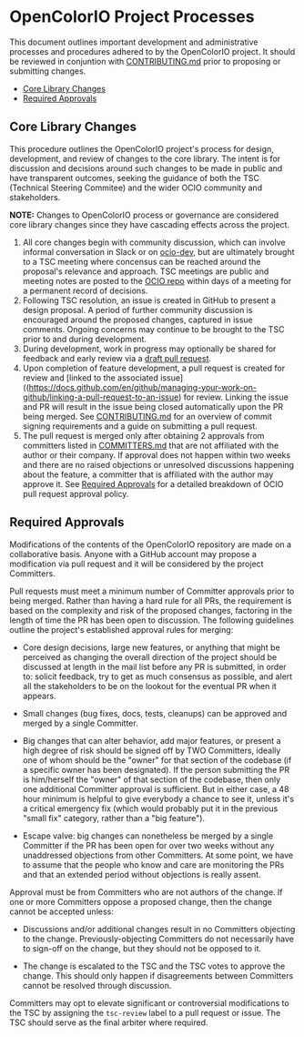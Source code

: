 <!-- SPDX-License-Identifier: CC-BY-4.0 -->
<!-- Copyright Contributors to the OpenColorIO Project. -->

# OpenColorIO Project Processes

This document outlines important development and administrative processes and 
procedures adhered to by the OpenColorIO project. It should be reviewed in 
conjuntion with [CONTRIBUTING.md](CONTRIBUTING.md) prior to proposing or 
submitting changes.

* [Core Library Changes](#Core-Library-Changes)
* [Required Approvals](#Required-Approvals)

## Core Library Changes

This procedure outlines the OpenColorIO project's process for design, 
development, and review of changes to the core library. The intent is for 
discussion and decisions around such changes to be made in public and have 
transparent outcomes, seeking the guidance of both the TSC (Technical Steering 
Commitee) and the wider OCIO community and stakeholders.

**NOTE:** Changes to OpenColorIO process or governance are considered core 
library changes since they have cascading effects across the project.

1. All core changes begin with community discussion, which can involve informal 
   conversation in Slack or on 
   [ocio-dev](https://lists.aswf.io/g/ocio-dev), but are ultimately brought to a 
   TSC meeting where concensus can be reached around the proposal's relevance 
   and approach. TSC meetings are public and meeting notes are posted to the 
   [OCIO repo](https://github.com/AcademySoftwareFoundation/OpenColorIO/tree/master/ASWF/meetings/tsc) 
   within days of a meeting for a permanent record of decisions.
2. Following TSC resolution, an issue is created in GitHub to present a design 
   proposal. A period of further community discussion is encouraged around the
   proposed changes, captured in issue comments. Ongoing concerns may continue 
   to be brought to the TSC prior to and during development.
3. During development, work in progress may optionally be shared for feedback 
   and early review via a 
   [draft pull request](https://docs.github.com/en/github/collaborating-with-issues-and-pull-requests/about-pull-requests#draft-pull-requests).
4. Upon completion of feature development, a pull request is created for review 
   and 
   [linked to the associated issue]((https://docs.github.com/en/github/managing-your-work-on-github/linking-a-pull-request-to-an-issue) for review.
   Linking the issue and PR will result in the issue being closed automatically 
   upon the PR being merged. See [CONTRIBUTING.md](CONTRIBUTING.md) for an overview
   of commit signing requirements and a guide on submitting a pull request.
5. The pull request is merged only after obtaining 2 approvals from committers 
   listed in [COMMITTERS.md](COMMITTERS.md) that are not affiliated with the 
   author or their company. If approval does not happen within two weeks and 
   there are no raised objections or unresolved discussions happening about the 
   feature, a committer that is affiliated with the author may approve it. See 
   [Required Approvals](#Required-Approvals) for a detailed breakdown of OCIO 
   pull request approval policy.

## Required Approvals

Modifications of the contents of the OpenColorIO repository are made on a
collaborative basis. Anyone with a GitHub account may propose a modification via
pull request and it will be considered by the project Committers.

Pull requests must meet a minimum number of Committer approvals prior to being
merged. Rather than having a hard rule for all PRs, the requirement is based on
the complexity and risk of the proposed changes, factoring in the length of
time the PR has been open to discussion. The following guidelines outline the
project's established approval rules for merging:

* Core design decisions, large new features, or anything that might be perceived
as changing the overall direction of the project should be discussed at length
in the mail list before any PR is submitted, in order to: solicit feedback, try
to get as much consensus as possible, and alert all the stakeholders to be on
the lookout for the eventual PR when it appears.

* Small changes (bug fixes, docs, tests, cleanups) can be approved and merged by
a single Committer.

* Big changes that can alter behavior, add major features, or present a high
degree of risk should be signed off by TWO Committers, ideally one of whom
should be the "owner" for that section of the codebase (if a specific owner
has been designated). If the person submitting the PR is him/herself the "owner"
of that section of the codebase, then only one additional Committer approval is
sufficient. But in either case, a 48 hour minimum is helpful to give everybody a
chance to see it, unless it's a critical emergency fix (which would probably put
it in the previous "small fix" category, rather than a "big feature").

* Escape valve: big changes can nonetheless be merged by a single Committer if
the PR has been open for over two weeks without any unaddressed objections from
other Committers. At some point, we have to assume that the people who know and
care are monitoring the PRs and that an extended period without objections is
really assent.

Approval must be from Committers who are not authors of the change. If one or
more Committers oppose a proposed change, then the change cannot be accepted
unless:

* Discussions and/or additional changes result in no Committers objecting to the
change. Previously-objecting Committers do not necessarily have to sign-off on
the change, but they should not be opposed to it.

* The change is escalated to the TSC and the TSC votes to approve the change.
This should only happen if disagreements between Committers cannot be resolved
through discussion.

Committers may opt to elevate significant or controversial modifications to the
TSC by assigning the `tsc-review` label to a pull request or issue. The TSC
should serve as the final arbiter where required.
